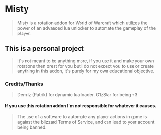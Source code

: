 # Misty
> Misty is a rotation addon for World of Warcraft which utilizes the power of an advanced lua unlocker to automate the gameplay of the player.  

## This is a personal project
> It's not meant to be anything more, if you use it and make your own rotations then great for you but I do not expect you to use or create anything in this addon, it's purely for my own educational objective.  

### Credits/Thanks
> Demilz (Patrik) for dynamic lua loader.  G1zStar for being <3

#### If you use this rotation addon I'm not responsible for whatever it causes.  
> The use of a software to automate any player actions in game is against the blizzard Terms of Service, and can lead to your account being banned.  
